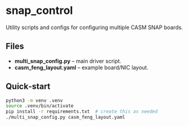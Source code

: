 # snap_control

Utility scripts and configs for configuring multiple CASM SNAP boards.

## Files
- **multi_snap_config.py** – main driver script.
- **casm_feng_layout.yaml** – example board/NIC layout.

## Quick‑start
```bash
python3 -m venv .venv
source .venv/bin/activate
pip install -r requirements.txt  # create this as needed
./multi_snap_config.py casm_feng_layout.yaml
```
